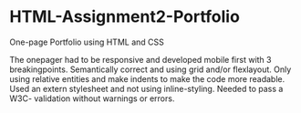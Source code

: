 # HTML-Assignment2-Portfolio
One-page Portfolio using HTML and CSS

The onepager had to be responsive and developed mobile first with 3 breakingpoints. 
Semantically correct and using grid and/or flexlayout. Only using relative entities and make indents to make the code more readable. 
Used an extern stylesheet and not using inline-styling. 
Needed to pass a W3C- validation without warnings or errors. 
